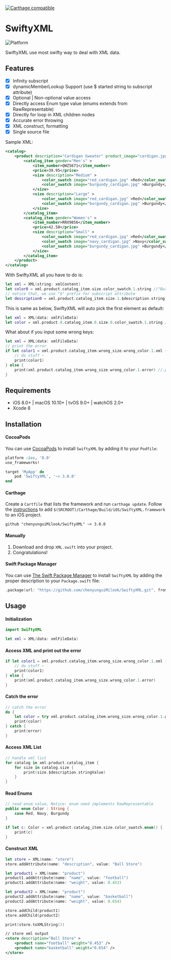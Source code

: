 [![Carthage compatible](https://img.shields.io/badge/Carthage-compatible-4BC51D.svg?style=flat)](https://github.com/Carthage/Carthage)

# SwiftyXML

 ![Platform](https://img.shields.io/badge/platforms-iOS%208.0+%20%7C%20macOS%2010.10+%20%7C%20tvOS%209.0+%20%7C%20watchOS%202.0+-333333.svg)

SwiftyXML use most swifty way to deal with XML data.

## Features

- [x] Infinity subscript
- [x] dynamicMemberLookup Support (use $ started string to subscript attribute)
- [x] Optional | Non-optional value access
- [x] Directly access Enum type value (enums extends from RawRepresentable)
- [x] Directly for loop in XML children nodes
- [x] Accurate error throwing
- [x] XML construct, formatting
- [x] Single source file

Sample XML: 

```xml
<catalog>
	<product description="Cardigan Sweater" product_image="cardigan.jpg" >
		<catalog_item gender="Men's" >
			<item_number>QWZ5671</item_number>
			<price>39.95</price>
			<size description="Medium" >
				<color_swatch image="red_cardigan.jpg" >Red</color_swatch>
				<color_swatch image="burgundy_cardigan.jpg" >Burgundy</color_swatch>
			</size>
			<size description="Large" >
				<color_swatch image="red_cardigan.jpg" >Red</color_swatch>
				<color_swatch image="burgundy_cardigan.jpg" >Burgundy</color_swatch>
			</size>
		</catalog_item>
		<catalog_item gender="Women's" >
			<item_number>RRX9856</item_number>
			<price>42.50</price>
			<size description="Small" >
				<color_swatch image="red_cardigan.jpg" >Red</color_swatch>
				<color_swatch image="navy_cardigan.jpg" >Navy</color_swatch>
				<color_swatch image="burgundy_cardigan.jpg" >Burgundy</color_swatch>
			</size>
		</catalog_item>
	</product>
</catalog>
```

With SwiftyXML all you have to do is:

```swift
let xml = XML(string: xmlContent)
let color0 = xml.product.catalog_item.size.color_swatch.1.string //"Burgundy"
// notice that, we use "$" prefix for subscript attribute
let description0 = xml.product.catalog_item.size.1.$description.string //"Large"
```

This is same as below, SwiftyXML will auto pick the first element as default: 

```swift
let xml = XML(data: xmlFileData)
let color = xml.product.0.catalog_item.0.size.0.color_swatch.1.string //return "Burgundy"
```

What about if you input some wrong keys:

```swift
let xml = XML(data: xmlFileData)
// print the error
if let color1 = xml.product.catalog_item.wrong_size.wrong_color.1.xml {
    // do stuff ~
    print(color1)
} else {
    print(xml.product.catalog_item.wrong_size.wrong_color.1.error) //.product.0.catalog_item.0: no such children named: "wrong_size"
}
```

## Requirements

- iOS 8.0+ | macOS 10.10+ | tvOS 9.0+ | watchOS 2.0+
- Xcode 8

## Installation

#### CocoaPods
You can use [CocoaPods](http://cocoapods.org/) to install `SwiftyXML` by adding it to your `Podfile`:

```ruby
platform :ios, '8.0'
use_frameworks!

target 'MyApp' do
    pod 'SwiftyXML', '~> 3.0.0'
end
```

#### Carthage
Create a `Cartfile` that lists the framework and run `carthage update`. Follow the [instructions](https://github.com/Carthage/Carthage#if-youre-building-for-ios) to add `$(SRCROOT)/Carthage/Build/iOS/SwiftyXML.framework` to an iOS project.

```
github "chenyunguiMilook/SwiftyXML" ~> 3.0.0
```
#### Manually
1. Download and drop ```XML.swift``` into your project.  
2. Congratulations!  


#### Swift Package Manager
You can use [The Swift Package Manager](https://swift.org/package-manager) to install `SwiftyXML` by adding the proper description to your `Package.swift` file:
```swift
.package(url: "https://github.com/chenyunguiMilook/SwiftyXML.git", from: "3.0.2")
```

## Usage

#### Initialization
```swift
import SwiftyXML
```
```swift
let xml = XML(data: xmlFileData)
```

#### Access XML and print out the error

```swift
if let color1 = xml.product.catalog_item.wrong_size.wrong_color.1.xml {
    // do stuff ~
    print(color1)
} else {
    print(xml.product.catalog_item.wrong_size.wrong_color.1.error)
}
```

#### Catch the error 

```swift
// catch the error
do {
    let color = try xml.product.catalog_item.wrong_size.wrong_color.1.getXML()
    print(color)
} catch {
    print(error)
}
```

#### Access XML List

```swift
// handle xml list
for catalog in xml.product.catalog_item {
    for size in catalog.size {
        print(size.$description.stringValue)
    }
}
```
#### Read Enums

```Swift
// read enum value, Notice: enum need implements RawRepresentable
public enum Color : String {
    case Red, Navy, Burgundy
}

if let c: Color = xml.product.catalog_item.size.color_swatch.enum() {
    print(c)
}
```

#### Construct XML

```swift
let store = XML(name: "store")
store.addAttribute(name: "description", value: "Ball Store")

let product1 = XML(name: "product")
product1.addAttribute(name: "name", value: "football")
product1.addAttribute(name: "weight", value: 0.453)

let product2 = XML(name: "product")
product2.addAttribute(name: "name", value: "basketball")
product2.addAttribute(name: "weight", value: 0.654)

store.addChild(product1)
store.addChild(product2)

print(store.toXMLString())
```

```xml
// store xml output
<store description="Ball Store" >
	<product name="football" weight="0.453" />
	<product name="basketball" weight="0.654" />
</store>
```


